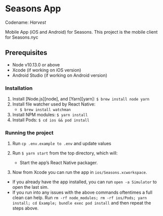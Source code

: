 # Seasons App

Codename: _Harvest_

Mobile App (iOS and Android) for Seasons.
This project is the mobile client for Seasons.nyc

## Prerequisites

- Node v10.13.0 or above
- Xcode (if working on iOS version)
- Android Studio (if working on Android version)

### Installation

1. Install [Node.js][node], and [Yarn][yarn]: `$ brew install node yarn`
1. Install file watcher used by React Native:
   - `$ brew install watchman`
1. Install NPM modules: `$ yarn install`
1. Install Pods: `$ cd ios && pod install`

### Running the project

1. Run `cp .env.example to .env` and update values

1. Run `$ yarn start` from the top directory, which will:

   - Start the app’s React Native packager.

1. Now from Xcode you can run the app in `ios/Seasons.xcworkspace`.

- If you already have the app installed, you can run `open -a Simulator` to open the last sim.
- If you run into any issues with the above commands oftentimes a full clean can help. Run `rm -rf node_modules; rm -rf ios/Pods; yarn install; cd Example; bundle exec pod install` and then repeat the steps above.
